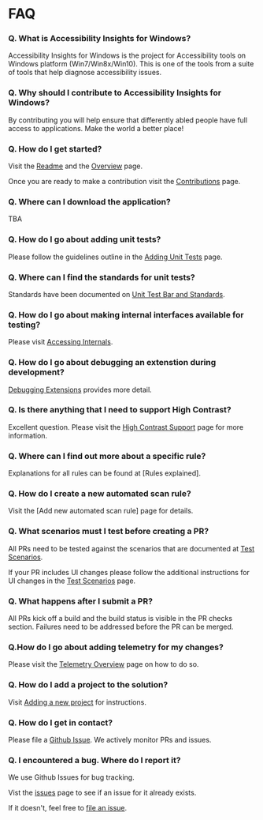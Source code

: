# FAQ
### Q. What is Accessibility Insights for Windows?
Accessibility Insights for Windows is the project for Accessibility tools on Windows platform (Win7/Win8x/Win10). This is one of the tools from a suite of tools that help diagnose accessibility issues. 

### Q. Why should I contribute to Accessibility Insights for Windows?
By contributing you will help ensure that differently abled people have full access to applications. Make the world a better place!

### Q. How do I get started?
Visit the [Readme](../README.md) and the [Overview](Overview.md) page.

Once you are ready to make a contribution visit the [Contributions](../Contributing.md) page.

### Q. Where can I download the application?
TBA

### Q. How do I go about adding unit tests?
Please follow the guidelines outline in the [Adding Unit Tests](AddUnitTests.md) page.

### Q. Where can I find the standards for unit tests?
Standards have been documented on [Unit Test Bar and Standards](UnitTestBarAndStandards.md).

### Q. How do I go about making internal interfaces available for testing? 
Please visit [Accessing Internals](AccessingInternals.md).

### Q. How do I go about debugging an extenstion during development?
[Debugging Extensions](DebuggingExtensions.md) provides more detail.

### Q. Is there anything that I need to support High Contrast?
Excellent question. Please visit the [High Contrast Support](HighContrastSupport.md) page for more information.

### Q. Where can I find out more about a specific rule?
Explanations for all rules can be found at [Rules explained].

### Q. How do I create a new automated scan rule?
Visit the [Add new automated scan rule] page for details.

### Q. What scenarios must I test before creating a PR? 
All PRs need to be tested against the scenarios that are documented at [Test Scenarios](Scenarios.md). 

If your PR includes UI changes please follow the additional instructions for UI changes in the [Test Scenarios](Scenarios.md) page.

### Q. What happens after I submit a PR?
All PRs kick off a build and the build status is visible in the PR checks section. Failures need to be addressed before the PR can be merged. 

### Q.How do I go about adding telemetry for my changes?
Please visit the [Telemetry Overview](TelemetryOverview.md) page on how to do so.

### Q. How do I add a project to the solution?
Visit [Adding a new project](NewProject.md) for instructions.

### Q. How do I get in contact?
Please file a [Github Issue](https://github.com/Microsoft/accessibility-insights-windows/issues/new). We actively monitor PRs and issues.

### Q. I encountered a bug. Where do I report it?
We use Github Issues for bug tracking.

Vist the [issues](https://github.com/Microsoft/accessibility-insights-windows/issues?q=is%3Aissue+is%3Aopen%2Cclosed) page to see if an issue for it already exists.

If it doesn't, feel free to [file an issue](https://github.com/Microsoft/accessibility-insights-windows/issues/new).